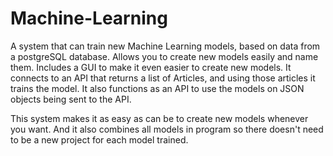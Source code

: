 # Machine-Learning
A system that can train new Machine Learning models, based on data from a postgreSQL database. Allows you to create new models easily and name them. Includes a GUI to make it even easier to create new models.
It connects to an API that returns a list of Articles, and using those articles it trains the model. It also functions as an API to use the models on JSON objects being sent to the API.

This system makes it as easy as can be to create new models whenever you want. And it also combines all models in program so there doesn't need to be a new project for each model trained.
